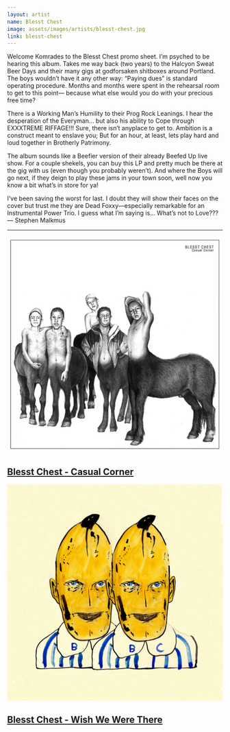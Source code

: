 ```yaml
---
layout: artist
name: Blesst Chest
image: assets/images/artists/blesst-chest.jpg
link: blesst-chest
---
```


Welcome Komrades to the Blesst Chest promo sheet. I’m psyched to be hearing this album. Takes me way back (two years) to the Halcyon Sweat Beer Days and their many gigs at godforsaken shitboxes around Portland. The boys wouldn’t have it any other way: “Paying dues” is standard operating procedure. Months and months were spent in the rehearsal room to get to this point— because what else would you do with your precious free time?

There is a Working Man’s Humility to their Prog Rock Leanings. I hear the desperation of the Everyman… but also his ability to Cope through EXXXTREME RIFFAGE!!! Sure, there isn’t anyplace to get to. Ambition is a construct meant to enslave you; But for an hour, at least, lets play hard and loud together in Brotherly Patrimony.

The album sounds like a Beefier version of their already Beefed Up live show. For a couple shekels, you can buy this LP and pretty much be there at the gig with us (even though you probably weren’t). And where the Boys will go next, if they deign to play these jams in your town soon, well now you know a bit what’s in store for ya!

I’ve been saving the worst for last. I doubt they will show their faces on the cover but trust me they are Dead Foxxy—especially remarkable for an Instrumental Power Trio. I guess what I’m saying is…
What’s not to Love???  
— Stephen Malkmus

---

<div class="artist-item">
    <a href="https://blesstchest.bandcamp.com/releases" class="item">
        <img src="/assets/images/items/blesst-chest-casual-corner.jpg" alt="Blesst Chest - Casual Corner, album art">
        <h2>Blesst Chest - Casual Corner</h2>
    </a>
    <a href="https://blesstchest.bandcamp.com/releases" class="item">
        <img src="/assets/images/items/blesst-chest-wish-we-were-there.jpg" alt="Blesst Chest - Wish We Were There, album art">
        <h2>Blesst Chest - Wish We Were There</h2>
    </a>
</div>
